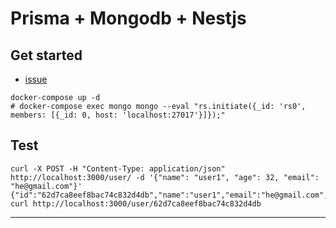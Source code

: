 # Prisma + Mongodb + Nestjs

## Get started

- [issue](https://github.com/prisma/prisma/issues/8266)

```
docker-compose up -d
# docker-compose exec mongo mongo --eval "rs.initiate({_id: 'rs0', members: [{_id: 0, host: 'localhost:27017'}]});"
```

## Test

```
curl -X POST -H "Content-Type: application/json" http://localhost:3000/user/ -d '{"name": "user1", "age": 32, "email": "he@gmail.com"}'
{"id":"62d7ca8eef8bac74c832d4db","name":"user1","email":"he@gmail.com","age":32,"comment":null}%
curl http://localhost:3000/user/62d7ca8eef8bac74c832d4db
```

---